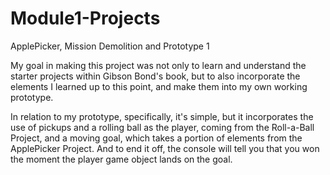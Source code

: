 # Module1-Projects
 ApplePicker, Mission Demolition and Prototype 1

My goal in making this project was not only to learn and understand the starter projects
within Gibson Bond's book, but to also incorporate the elements I learned up to this point,
and make them into my own working prototype.

In relation to my prototype, specifically, it's simple, but it incorporates the use of
pickups and a rolling ball as the player, coming from the Roll-a-Ball Project, and a
moving goal, which takes a portion of elements from the ApplePicker Project.  And to
end it off, the console will tell you that you won the moment the player game object
lands on the goal.
